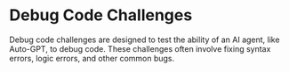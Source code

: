 # Debug Code Challenges

Debug code challenges are designed to test the ability of an AI agent, like Auto-GPT, to debug code. These challenges often involve fixing syntax errors, logic errors, and other common bugs.
